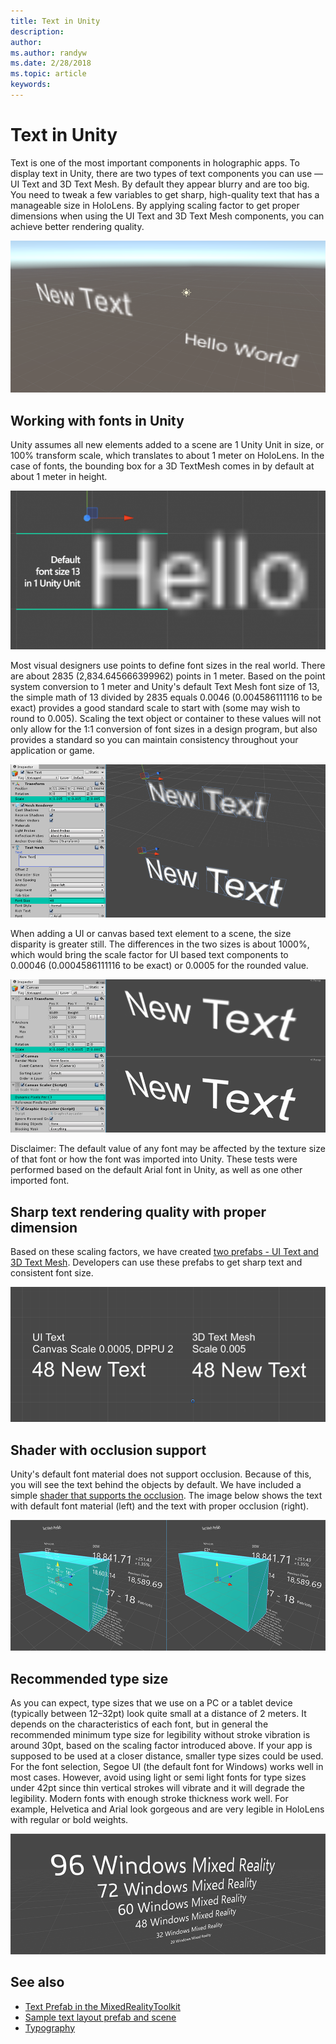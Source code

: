 ```yaml
---
title: Text in Unity
description: 
author: 
ms.author: randyw
ms.date: 2/28/2018
ms.topic: article
keywords: 
---
```




# Text in Unity

Text is one of the most important components in holographic apps. To display text in Unity, there are two types of text components you can use — UI Text and 3D Text Mesh. By default they appear blurry and are too big. You need to tweak a few variables to get sharp, high-quality text that has a manageable size in HoloLens. By applying scaling factor to get proper dimensions when using the UI Text and 3D Text Mesh components, you can achieve better rendering quality.

![How to get sharp and beautiful text](images/hug-text-02-640px.png)

## Working with fonts in Unity

Unity assumes all new elements added to a scene are 1 Unity Unit in size, or 100% transform scale, which translates to about 1 meter on HoloLens. In the case of fonts, the bounding box for a 3D TextMesh comes in by default at about 1 meter in height.

![Working with Fonts in Unity](images/640px-hug-text-03.png)

Most visual designers use points to define font sizes in the real world. There are about 2835 (2,834.645666399962) points in 1 meter. Based on the point system conversion to 1 meter and Unity's default Text Mesh font size of 13, the simple math of 13 divided by 2835 equals 0.0046 (0.004586111116 to be exact) provides a good standard scale to start with (some may wish to round to 0.005). Scaling the text object or container to these values will not only allow for the 1:1 conversion of font sizes in a design program, but also provides a standard so you can maintain consistency throughout your application or game.

![Unity 3D Text Mesh with different font sizes](images/hug-text-05-1000px.png)

When adding a UI or canvas based text element to a scene, the size disparity is greater still. The differences in the two sizes is about 1000%, which would bring the scale factor for UI based text components to 0.00046 (0.0004586111116 to be exact) or 0.0005 for the rounded value.

![Unity UI Text with different dynamic pixels per unit values](images/hug-text-04-1000px.png)

Disclaimer: The default value of any font may be affected by the texture size of that font or how the font was imported into Unity. These tests were performed based on the default Arial font in Unity, as well as one other imported font.

## Sharp text rendering quality with proper dimension

Based on these scaling factors, we have created [two prefabs - UI Text and 3D Text Mesh](https://github.com/Microsoft/HoloToolkit-Unity/tree/master/Assets/HoloToolkit/UI/Prefabs). Developers can use these prefabs to get sharp text and consistent font size.

![Sharp text rendering quality with proper dimension](images/hug-text-06-1000px.png)

## Shader with occlusion support

Unity's default font material does not support occlusion. Because of this, you will see the text behind the objects by default. We have included a simple [shader that supports the occlusion](https://github.com/Microsoft/HoloToolkit-Unity/tree/master/Assets/HoloToolkit/UI/Shaders). The image below shows the text with default font material (left) and the text with proper occlusion (right).

![Shader with occlusion support](images/hug-text-07-1000px.png)

## Recommended type size

As you can expect, type sizes that we use on a PC or a tablet device (typically between 12–32pt) look quite small at a distance of 2 meters. It depends on the characteristics of each font, but in general the recommended minimum type size for legibility without stroke vibration is around 30pt, based on the scaling factor introduced above. If your app is supposed to be used at a closer distance, smaller type sizes could be used. For the font selection, Segoe UI (the default font for Windows) works well in most cases. However, avoid using light or semi light fonts for type sizes under 42pt since thin vertical strokes will vibrate and it will degrade the legibility. Modern fonts with enough stroke thickness work well. For example, Helvetica and Arial look gorgeous and are very legible in HoloLens with regular or bold weights.

![Recommended type size](images/hug-text-08-1000px.png)

## See also
* [Text Prefab in the MixedRealityToolkit](https://github.com/Microsoft/MixedRealityToolkit-Unity/tree/master/Assets/HoloToolkit/UX/Prefabs)
* [Sample text layout prefab and scene](https://github.com/Microsoft/MixedRealityToolkit-Unity/tree/master/Assets/HoloToolkit-Examples/UX/Scenes)
* [Typography](typography.md)

 